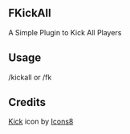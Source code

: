 ## FKickAll
A Simple Plugin to Kick All Players

## Usage
<p>/kickall or /fk</p>

## Credits
<a target="_blank" href="https://icons8.com/icon/prg9GGg4vKWS/kick">Kick</a> icon by <a target="_blank" href="https://icons8.com">Icons8</a>

